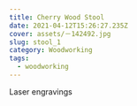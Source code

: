 ```yaml
---
title: Cherry Wood Stool
date: 2021-04-12T15:26:27.235Z
cover: assets/－142492.jpg
slug: stool_1
category: Woodworking
tags:
  - woodworking
---
```

Laser engravings